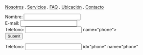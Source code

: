 [Nosotros](./Nosotros.md) . [Servicios](./Servicios.md) . [FAQ](FAQ.md) . [Ubicación](Ubicacion.md) . [Contacto](./Contacto.md)

<form action="https://formspree.io/f/xoqrndrv " method="post">
Nombre: <input type="text" name="name"><br>
E-mail: <input type="text" name="email"><br>
Telefono: <input type="tel"> name="phone"><br>
<input type="submit">
</form>
Telefono: <input type="tel"> id="phone" name="phone" 


